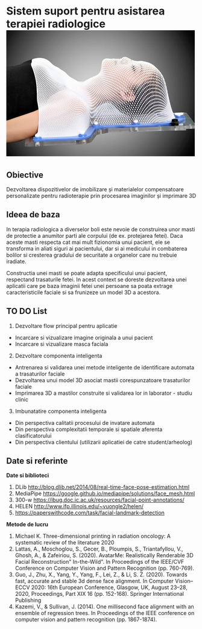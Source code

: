 
# Sistem suport pentru asistarea terapiei radiologice <img src="mask.jpg" alt="Thermoplastic mask"/>

## Obiective
Dezvoltarea dispozitivelor de imobilizare și materialelor compensatoare personalizate pentru radioterapie prin procesarea imaginilor și imprimare 3D 


## Ideea de baza
In terapia radiologica a diverselor boli este nevoie de construirea unor masti de protectie a anumitor parti ale corpului (de ex. protejarea fetei). Daca aceste masti respecta cat mai mult fizionomia unui pacient, ele se transforma in aliati siguri ai pacientului, dar si ai medicului in combaterea bolilor si cresterea gradului de securitate a organelor care nu trebuie iradiate. 

Constructia unei masti se poate adapta specificului unui pacient, respectand trasaturile fetei. In acest context se doreste dezvoltarea unei aplicatii care pe baza imaginii fetei unei persoane sa poata extrage caracteristicile faciale si sa frunizeze un model 3D a acestora.





## TO DO List
1. Dezvoltare flow principal pentru aplicatie 
- Incarcare si vizualizare imagine originala a unui pacient
- Incarcare si vizualizare masca faciala 
2. Dezvoltare componenta inteligenta
- Antrenarea si validarea unei metode inteligente de identificare automata a trasaturilor faciale 
- Dezvoltarea unui model 3D asociat mastii corespunzatoare trasaturilor faciale
- Imprimarea 3D a mastilor construite si validarea lor in laborator - studiu clinic
3. Imbunatatire componenta inteligenta
- Din perspectiva calitatii procesului de invatare automata
- Din perspectiva complexitatii temporale si spatiale aferenta clasificatorului
- Din perspectiva clientului (utilizarii aplicatiei de catre student/arheolog)


## Date si referinte
**Date si biblioteci**
1. DLib http://blog.dlib.net/2014/08/real-time-face-pose-estimation.html
2. MediaPipe https://google.github.io/mediapipe/solutions/face_mesh.html
3. 300-w https://ibug.doc.ic.ac.uk/resources/facial-point-annotations/
4. HELEN http://www.ifp.illinois.edu/~vuongle2/helen/
5. https://paperswithcode.com/task/facial-landmark-detection


**Metode de lucru**
1. Michael K. Three-dimensional printing in radiation oncology: A systematic review of the literature 2020
2. Lattas, A., Moschoglou, S., Gecer, B., Ploumpis, S., Triantafyllou, V., Ghosh, A., & Zafeiriou, S. (2020). AvatarMe: Realistically Renderable 3D Facial Reconstruction" In-the-Wild". In Proceedings of the IEEE/CVF Conference on Computer Vision and Pattern Recognition (pp. 760-769).
3. Guo, J., Zhu, X., Yang, Y., Yang, F., Lei, Z., & Li, S. Z. (2020). Towards fast, accurate and stable 3d dense face alignment. In Computer Vision–ECCV 2020: 16th European Conference, Glasgow, UK, August 23–28, 2020, Proceedings, Part XIX 16 (pp. 152-168). Springer International Publishing
4. Kazemi, V., & Sullivan, J. (2014). One millisecond face alignment with an ensemble of regression trees. In Proceedings of the IEEE conference on computer vision and pattern recognition (pp. 1867-1874).



